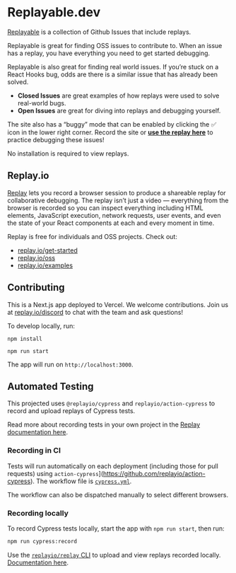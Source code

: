 # Replayable.dev

[Replayable](https://replayable.dev) is a collection of Github Issues that include replays.

Replayable is great for finding OSS issues to contribute to. When an issue has a replay, you have everything you need to get started debugging.

Replayable is also great for finding real world issues. If you’re stuck on a React Hooks bug, odds are there is a similar issue that has already been solved.

- **Closed Issues** are great examples of how replays were used to solve real-world bugs.
- **Open Issues** are great for diving into replays and debugging yourself.

The site also has a “buggy” mode that can be enabled by clicking the ✅  icon in the lower right corner. Record the site or **[use the replay here](https://app.replay.io/recording/replayable-buggy-mode--f53b73cc-37bd-48b5-bb8d-db19a93e99be)** to practice debugging these issues!

No installation is required to view replays.

## Replay.io

[Replay](https://replay.io) lets you record a browser session to produce a shareable replay for collaborative debugging. The replay isn’t just a video — everything from the browser is recorded so you can inspect everything including HTML elements, JavaScript execution, network requests, user events, and even the state of your React components at each and every moment in time.

Replay is free for individuals and OSS projects. Check out:

- [replay.io/get-started](https://replay.io/get-started)
- [replay.io/oss](https://replay.io/oss)
- [replay.io/examples](https://replay.io/examples)

## Contributing

This is a Next.js app deployed to Vercel. We welcome contributions. Join us at [replay.io/discord](https://replay.io/discord) to chat with the team and ask questions!

To develop locally, run:

`npm install`

`npm run start`

The app will run on `http://localhost:3000`.

## Automated Testing

This projected uses `@replayio/cypress` and `replayio/action-cypress` to record and upload replays of Cypress tests.

Read more about recording tests in your own project in the [Replay documentation here](https://docs.replay.io/docs/recording-automated-tests-5bf7d91b65cd46deab1867b07bd12bdf).

### Recording in CI

Tests will run automatically on each deployment (including those for pull requests) using `action-cypress`](https://github.com/replayio/action-cypress). The workflow file is [`cypress.yml`](https://github.com/replayio/replayable/blob/main/.github/workflows/cypress.yml).

The workflow can also be dispatched manually to select different browsers. 

### Recording locally

To record Cypress tests locally, start the app with `npm run start`, then run:

```bash
npm run cypress:record
```

Use the [`replayio/replay` CLI](https://github.com/replayio/replay-cli/tree/main/packages/replay) to upload and view replays recorded locally. [Documentation here](https://docs.replay.io/docs/recording-tests-9f771761436440e6b672701e6107d2b1#47cea4d90c9f43b08d9ad5a743c49f62).
